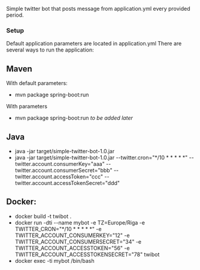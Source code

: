 
Simple twitter bot that posts message from application.yml every provided period.

### Setup ###

Default application parameters are located in application.yml
There are several ways to run the application:

## Maven 
With default parameters:
* mvn package spring-boot:run

With parameters
* mvn package spring-boot:run *to be added later*

## Java
* java -jar target/simple-twitter-bot-1.0.jar 
* java -jar target/simple-twitter-bot-1.0.jar 
--twitter.cron="*/10 * * * * *" 
--twitter.account.consumerKey="aaa" 
--twitter.account.consumerSecret="bbb" 
--twitter.account.accessToken="ccc" 
--twitter.account.accessTokenSecret="ddd"

## Docker:
* docker build -t twibot .
* docker run -dti --name mybot -e TZ=Europe/Riga -e TWITTER_CRON="*/10 * * * * *" -e TWITTER_ACCOUNT_CONSUMERKEY="12" -e TWITTER_ACCOUNT_CONSUMERSECRET="34" -e TWITTER_ACCOUNT_ACCESSTOKEN="56" -e TWITTER_ACCOUNT_ACCESSTOKENSECRET="78" twibot
* docker exec -ti mybot /bin/bash
